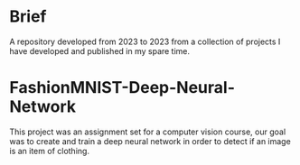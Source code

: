 # Brief
A repository developed from 2023 to 2023 from a collection of projects I have developed and published in my spare time.

# FashionMNIST-Deep-Neural-Network
This project was an assignment set for a computer vision course, our goal was to create and train a deep neural network in order to detect if an image is an item of clothing.
